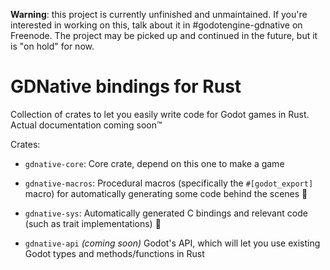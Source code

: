**Warning**: this project is currently unfinished and unmaintained. If you're interested in working on this, talk about it in #godotengine-gdnative on Freenode. The project may be picked up and continued in the future, but it is "on hold" for now.

# GDNative bindings for Rust

Collection of crates to let you easily write code for Godot games in Rust. Actual documentation coming soon™

Crates:

* `gdnative-core`: Core crate, depend on this one to make a game

* `gdnative-macros`: Procedural macros (specifically the `#[godot_export]` macro) for automatically generating some code behind the scenes 👀

* `gdnative-sys`: Automatically generated C bindings and relevant code (such as trait implementations) 🐲

* `gdnative-api` *(coming soon)* Godot's API, which will let you use existing Godot types and methods/functions in Rust
